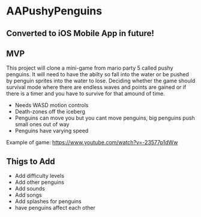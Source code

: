 # AAPushyPenguins

## Converted to iOS Mobile App in future!

## MVP
This project will clone a mini-game from mario party 5 called pushy penguins. It will need to have the abilty so fall into the water
or be pushed by penguin sprites into the water to lose. Deciding whether the game should survival mode where there are endless waves and points are gained or if there is a timer and you have to survive for that amound of time. 
* Needs WASD motion controls
* Death-zones off the iceberg
* Penguins can move you but you cant move penguins, big penguins push small ones out of way
* Penguins have varying speed

Example of game: https://www.youtube.com/watch?v=-23577p1dWw

## Thigs to Add
* Add difficulty levels
* Add other penguins
* Add sounds
* Add songs
* Add splashes for penguins
* have penguins affect each other
